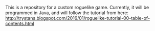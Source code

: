 This is a repository for a custom roguelike game.
Currently, it will be programmed in Java, and will follow the tutorial from
here: http://trystans.blogspot.com/2016/01/roguelike-tutorial-00-table-of-contents.html
